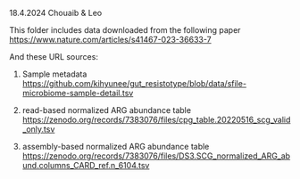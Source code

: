18.4.2024 Chouaib & Leo

This folder includes data downloaded from the following paper
https://www.nature.com/articles/s41467-023-36633-7

And these URL sources:
 
1) Sample metadata
https://github.com/kihyunee/gut_resistotype/blob/data/sfile-microbiome-sample-detail.tsv

2) read-based normalized ARG abundance table
https://zenodo.org/records/7383076/files/cpg_table.20220516_scg_valid_only.tsv

3) assembly-based normalized ARG abundance table
https://zenodo.org/records/7383076/files/DS3.SCG_normalized_ARG_abund.columns_CARD_ref.n_6104.tsv
